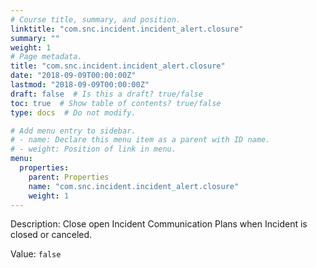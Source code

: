 ```yaml
---
# Course title, summary, and position.
linktitle: "com.snc.incident.incident_alert.closure"
summary: ""
weight: 1
# Page metadata.
title: "com.snc.incident.incident_alert.closure"
date: "2018-09-09T00:00:00Z"
lastmod: "2018-09-09T00:00:00Z"
draft: false  # Is this a draft? true/false
toc: true  # Show table of contents? true/false
type: docs  # Do not modify.

# Add menu entry to sidebar.
# - name: Declare this menu item as a parent with ID name.
# - weight: Position of link in menu.
menu:
  properties:
    parent: Properties
    name: "com.snc.incident.incident_alert.closure"
    weight: 1
---
```


Description: Close open Incident Communication Plans when Incident is closed or canceled.


Value: `false`